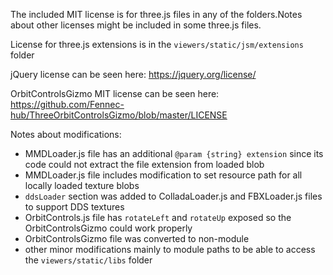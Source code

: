 

The included MIT license is for three.js files in any of the folders.Notes about other licenses might be included in some three.js files.

License for three.js extensions is in the `viewers/static/jsm/extensions` folder

jQuery license can be seen here: https://jquery.org/license/

OrbitControlsGizmo MIT license can be seen here: https://github.com/Fennec-hub/ThreeOrbitControlsGizmo/blob/master/LICENSE

Notes about modifications:

 - MMDLoader.js file has an additional `@param {string} extension` since its code could not extract the file extension from loaded blob
 - MMDLoader.js file includes modification to set resource path for all locally loaded texture blobs
 - `ddsLoader` section was added to ColladaLoader.js and FBXLoader.js files to support DDS textures
 - OrbitControls.js file has `rotateLeft` and `rotateUp` exposed so the OrbitControlsGizmo could work properly
 - OrbitControlsGizmo file was converted to non-module
 - other minor modifications mainly to module paths to be able to access the `viewers/static/libs` folder


